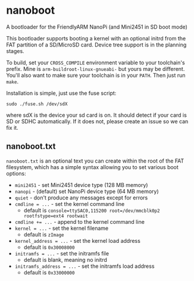 # nanoboot
A bootloader for the FriendlyARM NanoPi (and Mini2451 in SD boot mode)

This bootloader supports booting a kernel with an optional initrd from the FAT
partition of a SD/MicroSD card.  Device tree support is in the planning stages.

To build, set your `CROSS_COMPILE` environment variable to your toolchain's
prefix.  Mine is `arm-buildroot-linux-gnueabi-` but yours may be different.
You'll also want to make sure your toolchain is in your `PATH`.  Then just run
`make`.

Installation is simple, just use the fuse script:

  `sudo ./fuse.sh /dev/sdX`

where sdX is the device your sd card is on.  It should detect if your card is
SD or SDHC automatically.  If it does not, please create an issue so we can
fix it.

## nanoboot.txt

`nanoboot.txt` is an optional text you can create within the root of the FAT
filesystem, which has a simple syntax allowing you to set various boot options:

* `mini2451` - set Mini2451 device type (128 MB memory)
* `nanopi` - (default) set NanoPi device type (64 MB memory)
* `quiet` - don't produce any messages except for errors
* `cmdline = ...` - set the kernel command line
  * default is `console=ttySAC0,115200 root=/dev/mmcblk0p2 rootfstype=ext4
    rootwait`
* `cmdline += ...` - append to the kernel command line
* `kernel = ...` - set the kernel filename
  * default is `zImage`
* `kernel_address = ...` - set the kernel load address
  * default is `0x30008000`
* `initramfs = ...` - set the initramfs file
  * default is blank, meaning no initrd
* `initramfs_address = ...` - set the initramfs load address
  * default is `0x33000000`
